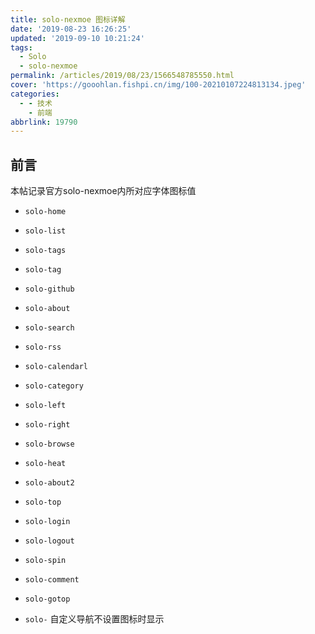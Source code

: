 ```yaml
---
title: solo-nexmoe 图标详解
date: '2019-08-23 16:26:25'
updated: '2019-09-10 10:21:24'
tags:
  - Solo
  - solo-nexmoe
permalink: /articles/2019/08/23/1566548785550.html
cover: 'https://gooohlan.fishpi.cn/img/100-20210107224813134.jpeg'
categories:
  - - 技术
    - 前端
abbrlink: 19790
---
```

## 前言
本帖记录官方solo-nexmoe内所对应字体图标值

* `solo-home` <i class="iconfont solo-home"></i>

* `solo-list` <i class="iconfont solo-list"></i>

* `solo-tags` <i class="iconfont solo-tags"></i>

* `solo-tag` <i class="iconfont solo-tag"></i>

* `solo-github` <i class="iconfont solo-github"></i>

* `solo-about` <i class=" iconfont solo-about"></i>

* `solo-search` <i class=" iconfont solo-search"></i>

* `solo-rss` <i class=" iconfont solo-rss"></i>

* `solo-calendarl` <i class=" iconfont solo-calendarl"></i>

* `solo-category` <i class=" iconfont solo-category"></i>

* `solo-left` <i class=" iconfont solo-left"></i>

* `solo-right` <i class=" iconfont solo-right"></i>

* `solo-browse` <i class=" iconfont solo-browse"></i>

* `solo-heat` <i class=" iconfont solo-heat"></i>

* `solo-about2` <i class=" iconfont solo-about2"></i>

* `solo-top` <i class=" iconfont solo-top"></i>

* `solo-login` <i class=" iconfont solo-login"></i>

* `solo-logout` <i class=" iconfont solo-logout"></i>

* `solo-spin` <i class=" iconfont solo-spin"></i>

* `solo-comment` <i class=" iconfont solo-comment"></i>

* `solo-gotop` <i class=" iconfont solo-gotop"></i>

* `solo-` <i class=" iconfont solo-"></i>  自定义导航不设置图标时显示
